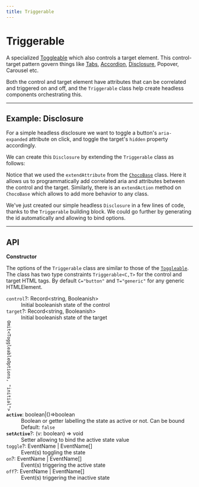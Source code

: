 ```yaml
---
title: Triggerable
---
```


<script lang="ts">
	import Demo from "$components/Demo.svelte";
</script>

# Triggerable

A specialized [Toggleable](/mixins/toggleable) which also controls a target element. This control-target pattern govern things like [Tabs](/components/tabs), [Accordion](/components/accordion), [Disclosure](/components/disclosure), Popover, Carousel etc.

Both the control and target element have attributes that can be correlated and triggered on and off, and the `Triggerable` class help create headless components orchestrating this.

---

## Example: Disclosure

For a simple headless disclosure we want to toggle a button's `aria-expanded` attribute on click, and toggle the target's `hidden` property accordingly.

We can create this `Disclosure` by extending the `Triggerable` class as follows:

<Demo file="./disclosureExample.svelte" value="code" />

Notice that we used the `extendAttribute` from the [`ChocoBase`](/blocks/chocobase) class. Here it allows us to programmatically add correlated aria and attributes between the control and the target. Similarly, there is an `extendAction` method on `ChocoBase` which allows to add more behavior to any class.

We've just created our simple headless `Disclosure` in a few lines of code, thanks to the `Triggerable` building block. We could go further by generating the id automatically and allowing to bind options.

---

## API

**Constructor**

The options of the `Triggerable` class are similar to those of the [`Toggleable`](/mixins/toggleable). The class has two type constraints `Triggerable<C,T>` for the control and target HTML tags. By default `C="button"` and `T="generic"` for any generic HTMLElement.

<dl>
  <dt><code>control</code>?: <span class="font-mono">Record&lt;string, Booleanish></span></dt>
  <dd>Initial booleanish state of the control</dd>

  <dt><code>target</code>?: <span class="font-mono">Record&lt;string, Booleanish></span></dt>
  <dd>Initial booleanish state of the target</dd>


  <div class="border-l border-coral -ml-6 pl-6 relative">
  <span class="absolute top-1/2 -translate-y-1/2 text-xs bg-dark -left-2.5 rotate-180 text-nowrap"  style="writing-mode: vertical-lr; text-orientation: sideways;">
  <code class="text-coral! py-1! my-1!">Omit&lt;ToggleableOptions, "initial"></code>
  </span>

  <dt><code><strong>active</strong></code>: <span class="font-mono">boolean|()=>boolean</span></dt>
  <dd>Boolean or getter labelling the state as active or not. Can be bound</dd>
  <dd><span class="italic">Default</span>: <code>false</code></dd>

  <dt><code><strong>setActive</strong></code>?: <span class="font-mono">(v: boolean) => void</span></dt>
  <dd>Setter allowing to bind the active state value</dd>

  <dt><code>toggle</code>?: <span class="font-mono">EventName | EventName[]</span></dt>
  <dd>Event(s) toggling the state</dd>

  <dt><code>on</code>?: <span class="font-mono">EventName | EventName[]</span></dt>
  <dd>Event(s) triggering the active state</dd>

  <dt><code>off</code>?: <span class="font-mono">EventName | EventName[]</span></dt>
  <dd>Event(s) triggering the inactive state</dd>
  </div>
</dl>
